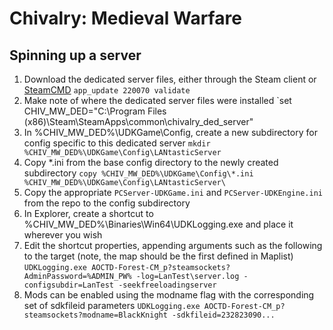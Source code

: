 # Chivalry: Medieval Warfare

## Spinning up a server
1. Download the dedicated server files, either through the Steam client or [SteamCMD](https://developer.valvesoftware.com/wiki/SteamCMD)
`app_update 220070 validate`
2. Make note of where the dedicated server files were installed
`set CHIV_MW_DED="C:\Program Files (x86)\Steam\SteamApps\common\chivalry_ded_server"
3. In %CHIV_MW_DED%\UDKGame\Config, create a new subdirectory for config specific to this dedicated server
`mkdir %CHIV_MW_DED%\UDKGame\Config\LANtasticServer`
4. Copy *.ini from the base config directory to the newly created subdirectory
`copy %CHIV_MW_DED%\UDKGame\Config\*.ini %CHIV_MW_DED%\UDKGame\Config\LANtasticServer\`
5. Copy the appropriate `PCServer-UDKGame.ini` and `PCServer-UDKEngine.ini` from the repo to the config subdirectory
6. In Explorer, create a shortcut to %CHIV_MW_DED%\Binaries\Win64\UDKLogging.exe and place it wherever you wish
7. Edit the shortcut properties, appending arguments such as the following to the target (note, the map should be the first defined in Maplist)
`UDKLogging.exe AOCTD-Forest-CM_p?steamsockets?AdminPassword=%ADMIN_PW% -log=LanTest\server.log -configsubdir=LanTest -seekfreeloadingserver`
8. Mods can be enabled using the modname flag with the corresponding set of sdkfileid parameters
`UDKLogging.exe AOCTD-Forest-CM_p?steamsockets?modname=BlackKnight -sdkfileid=232823090...`

